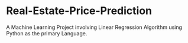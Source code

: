 # Real-Estate-Price-Prediction
A Machine Learning Project involving Linear Regression Algorithm using Python as the primary Language.
